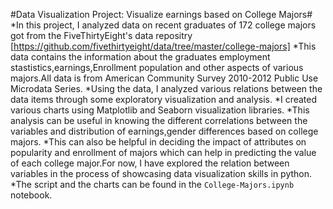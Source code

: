 #Data Visualization Project: Visualize earnings based on College Majors#
*In this project, I analyzed data on recent graduates of 172 college majors got from the FiveThirtyEight's data repositry
[https://github.com/fivethirtyeight/data/tree/master/college-majors]
*This data contains the information about the graduates employment stastistics,earnings,Enrollment population and other aspects of 
various majors.All data is from American Community Survey 2010-2012 Public Use Microdata Series.
*Using the data, I analyzed various relations between the data items through some exploratory visualization and analysis. 
*I created various charts using Matplotlib and Seaborn visualization libraries.
*This analysis can be useful in knowing the different correlations between the variables and distribution of earnings,gender differences based on college majors.
*This can also be helpful in deciding the impact of attributes on popularity and enrollment of majors which can help in predicting the value of each college major.For now, I have explored the relation between variables in the process of showcasing data visualization skills in python. 
*The script and the charts can be found in the `College-Majors.ipynb` notebook.  
